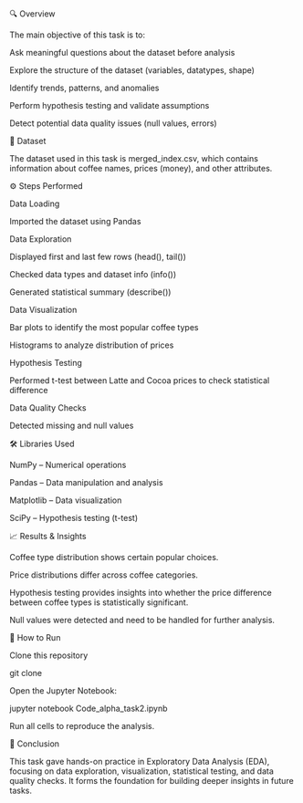 🔍 Overview

The main objective of this task is to:

Ask meaningful questions about the dataset before analysis

Explore the structure of the dataset (variables, datatypes, shape)

Identify trends, patterns, and anomalies

Perform hypothesis testing and validate assumptions

Detect potential data quality issues (null values, errors)

📂 Dataset

The dataset used in this task is merged_index.csv, which contains information about coffee names, prices (money), and other attributes.

⚙️ Steps Performed

Data Loading

Imported the dataset using Pandas

Data Exploration

Displayed first and last few rows (head(), tail())

Checked data types and dataset info (info())

Generated statistical summary (describe())

Data Visualization

Bar plots to identify the most popular coffee types

Histograms to analyze distribution of prices

Hypothesis Testing

Performed t-test between Latte and Cocoa prices to check statistical difference

Data Quality Checks

Detected missing and null values

🛠️ Libraries Used

NumPy – Numerical operations

Pandas – Data manipulation and analysis

Matplotlib – Data visualization

SciPy – Hypothesis testing (t-test)

📈 Results & Insights

Coffee type distribution shows certain popular choices.

Price distributions differ across coffee categories.

Hypothesis testing provides insights into whether the price difference between coffee types is statistically significant.

Null values were detected and need to be handled for further analysis.

🚀 How to Run

Clone this repository

git clone <your-repo-link>


Open the Jupyter Notebook:

jupyter notebook Code_alpha_task2.ipynb


Run all cells to reproduce the analysis.

📌 Conclusion

This task gave hands-on practice in Exploratory Data Analysis (EDA), focusing on data exploration, visualization, statistical testing, and data quality checks. It forms the foundation for building deeper insights in future tasks.
